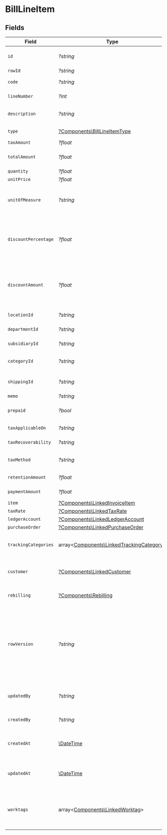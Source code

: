 # BillLineItem


## Fields

| Field                                                                                                                                      | Type                                                                                                                                       | Required                                                                                                                                   | Description                                                                                                                                | Example                                                                                                                                    |
| ------------------------------------------------------------------------------------------------------------------------------------------ | ------------------------------------------------------------------------------------------------------------------------------------------ | ------------------------------------------------------------------------------------------------------------------------------------------ | ------------------------------------------------------------------------------------------------------------------------------------------ | ------------------------------------------------------------------------------------------------------------------------------------------ |
| `id`                                                                                                                                       | *?string*                                                                                                                                  | :heavy_minus_sign:                                                                                                                         | A unique identifier for an object.                                                                                                         | 12345                                                                                                                                      |
| `rowId`                                                                                                                                    | *?string*                                                                                                                                  | :heavy_minus_sign:                                                                                                                         | Row ID                                                                                                                                     | 12345                                                                                                                                      |
| `code`                                                                                                                                     | *?string*                                                                                                                                  | :heavy_minus_sign:                                                                                                                         | User defined item code                                                                                                                     | 120-C                                                                                                                                      |
| `lineNumber`                                                                                                                               | *?int*                                                                                                                                     | :heavy_minus_sign:                                                                                                                         | Line number in the invoice                                                                                                                 | 1                                                                                                                                          |
| `description`                                                                                                                              | *?string*                                                                                                                                  | :heavy_minus_sign:                                                                                                                         | User defined description                                                                                                                   | Model Y is a fully electric, mid-size SUV, with seating for up to seven, dual motor AWD and unparalleled protection.                       |
| `type`                                                                                                                                     | [?Components\BillLineItemType](../../Models/Components/BillLineItemType.md)                                                                | :heavy_minus_sign:                                                                                                                         | Bill Line Item type                                                                                                                        | expense_account                                                                                                                            |
| `taxAmount`                                                                                                                                | *?float*                                                                                                                                   | :heavy_minus_sign:                                                                                                                         | Tax amount                                                                                                                                 | 27500                                                                                                                                      |
| `totalAmount`                                                                                                                              | *?float*                                                                                                                                   | :heavy_minus_sign:                                                                                                                         | Total amount of the line item                                                                                                              | 27500                                                                                                                                      |
| `quantity`                                                                                                                                 | *?float*                                                                                                                                   | :heavy_minus_sign:                                                                                                                         | N/A                                                                                                                                        | 1                                                                                                                                          |
| `unitPrice`                                                                                                                                | *?float*                                                                                                                                   | :heavy_minus_sign:                                                                                                                         | N/A                                                                                                                                        | 27500.5                                                                                                                                    |
| `unitOfMeasure`                                                                                                                            | *?string*                                                                                                                                  | :heavy_minus_sign:                                                                                                                         | Description of the unit type the item is sold as, ie: kg, hour.                                                                            | pc.                                                                                                                                        |
| `discountPercentage`                                                                                                                       | *?float*                                                                                                                                   | :heavy_minus_sign:                                                                                                                         | Discount percentage applied to the line item when supported downstream.                                                                    | 0.01                                                                                                                                       |
| `discountAmount`                                                                                                                           | *?float*                                                                                                                                   | :heavy_minus_sign:                                                                                                                         | Discount amount applied to the line item when supported downstream.                                                                        | 19.99                                                                                                                                      |
| `locationId`                                                                                                                               | *?string*                                                                                                                                  | :heavy_minus_sign:                                                                                                                         | The ID of the location                                                                                                                     | 12345                                                                                                                                      |
| `departmentId`                                                                                                                             | *?string*                                                                                                                                  | :heavy_minus_sign:                                                                                                                         | The ID of the department                                                                                                                   | 12345                                                                                                                                      |
| `subsidiaryId`                                                                                                                             | *?string*                                                                                                                                  | :heavy_minus_sign:                                                                                                                         | The ID of the subsidiary                                                                                                                   | 12345                                                                                                                                      |
| `categoryId`                                                                                                                               | *?string*                                                                                                                                  | :heavy_minus_sign:                                                                                                                         | ID of the category of the line item                                                                                                        | 12345                                                                                                                                      |
| `shippingId`                                                                                                                               | *?string*                                                                                                                                  | :heavy_minus_sign:                                                                                                                         | ID of the shipping of the line item                                                                                                        | 12345                                                                                                                                      |
| `memo`                                                                                                                                     | *?string*                                                                                                                                  | :heavy_minus_sign:                                                                                                                         | Memo                                                                                                                                       | Some memo                                                                                                                                  |
| `prepaid`                                                                                                                                  | *?bool*                                                                                                                                    | :heavy_minus_sign:                                                                                                                         | Whether the line item is prepaid                                                                                                           | true                                                                                                                                       |
| `taxApplicableOn`                                                                                                                          | *?string*                                                                                                                                  | :heavy_minus_sign:                                                                                                                         | Tax applicable on                                                                                                                          | Domestic_Purchase_of_Goods_and_Services                                                                                                    |
| `taxRecoverability`                                                                                                                        | *?string*                                                                                                                                  | :heavy_minus_sign:                                                                                                                         | Tax recoverability                                                                                                                         | Fully_Recoverable                                                                                                                          |
| `taxMethod`                                                                                                                                | *?string*                                                                                                                                  | :heavy_minus_sign:                                                                                                                         | Method of tax calculation                                                                                                                  | Due_to_Supplier                                                                                                                            |
| `retentionAmount`                                                                                                                          | *?float*                                                                                                                                   | :heavy_minus_sign:                                                                                                                         | Retention amount                                                                                                                           | 1000                                                                                                                                       |
| `paymentAmount`                                                                                                                            | *?float*                                                                                                                                   | :heavy_minus_sign:                                                                                                                         | Payment amount                                                                                                                             | 1000                                                                                                                                       |
| `item`                                                                                                                                     | [?Components\LinkedInvoiceItem](../../Models/Components/LinkedInvoiceItem.md)                                                              | :heavy_minus_sign:                                                                                                                         | N/A                                                                                                                                        |                                                                                                                                            |
| `taxRate`                                                                                                                                  | [?Components\LinkedTaxRate](../../Models/Components/LinkedTaxRate.md)                                                                      | :heavy_minus_sign:                                                                                                                         | N/A                                                                                                                                        |                                                                                                                                            |
| `ledgerAccount`                                                                                                                            | [?Components\LinkedLedgerAccount](../../Models/Components/LinkedLedgerAccount.md)                                                          | :heavy_minus_sign:                                                                                                                         | N/A                                                                                                                                        |                                                                                                                                            |
| `purchaseOrder`                                                                                                                            | [?Components\LinkedPurchaseOrder](../../Models/Components/LinkedPurchaseOrder.md)                                                          | :heavy_minus_sign:                                                                                                                         | N/A                                                                                                                                        |                                                                                                                                            |
| `trackingCategories`                                                                                                                       | array<[Components\LinkedTrackingCategory](../../Models/Components/LinkedTrackingCategory.md)>                                              | :heavy_minus_sign:                                                                                                                         | A list of linked tracking categories.                                                                                                      |                                                                                                                                            |
| `customer`                                                                                                                                 | [?Components\LinkedCustomer](../../Models/Components/LinkedCustomer.md)                                                                    | :heavy_minus_sign:                                                                                                                         | The customer this entity is linked to.                                                                                                     |                                                                                                                                            |
| `rebilling`                                                                                                                                | [?Components\Rebilling](../../Models/Components/Rebilling.md)                                                                              | :heavy_minus_sign:                                                                                                                         | Rebilling metadata for this line item.                                                                                                     |                                                                                                                                            |
| `rowVersion`                                                                                                                               | *?string*                                                                                                                                  | :heavy_minus_sign:                                                                                                                         | A binary value used to detect updates to a object and prevent data conflicts. It is incremented each time an update is made to the object. | 1-12345                                                                                                                                    |
| `updatedBy`                                                                                                                                | *?string*                                                                                                                                  | :heavy_minus_sign:                                                                                                                         | The user who last updated the object.                                                                                                      | 12345                                                                                                                                      |
| `createdBy`                                                                                                                                | *?string*                                                                                                                                  | :heavy_minus_sign:                                                                                                                         | The user who created the object.                                                                                                           | 12345                                                                                                                                      |
| `createdAt`                                                                                                                                | [\DateTime](https://www.php.net/manual/en/class.datetime.php)                                                                              | :heavy_minus_sign:                                                                                                                         | The date and time when the object was created.                                                                                             | 2020-09-30T07:43:32.000Z                                                                                                                   |
| `updatedAt`                                                                                                                                | [\DateTime](https://www.php.net/manual/en/class.datetime.php)                                                                              | :heavy_minus_sign:                                                                                                                         | The date and time when the object was last updated.                                                                                        | 2020-09-30T07:43:32.000Z                                                                                                                   |
| `worktags`                                                                                                                                 | array<[Components\LinkedWorktag](../../Models/Components/LinkedWorktag.md)>                                                                | :heavy_minus_sign:                                                                                                                         | A list of linked worktags. This is only supported for Workday.                                                                             |                                                                                                                                            |